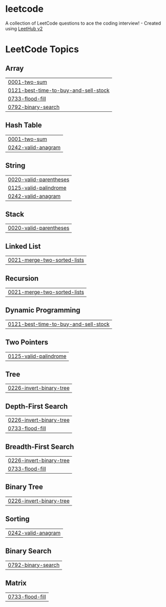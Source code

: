 # leetcode
A collection of LeetCode questions to ace the coding interview! - Created using [LeetHub v2](https://github.com/arunbhardwaj/LeetHub-2.0)

<!---LeetCode Topics Start-->
# LeetCode Topics
## Array
|  |
| ------- |
| [0001-two-sum](https://github.com/rchang825/leetcode/tree/master/0001-two-sum) |
| [0121-best-time-to-buy-and-sell-stock](https://github.com/rchang825/leetcode/tree/master/0121-best-time-to-buy-and-sell-stock) |
| [0733-flood-fill](https://github.com/rchang825/leetcode/tree/master/0733-flood-fill) |
| [0792-binary-search](https://github.com/rchang825/leetcode/tree/master/0792-binary-search) |
## Hash Table
|  |
| ------- |
| [0001-two-sum](https://github.com/rchang825/leetcode/tree/master/0001-two-sum) |
| [0242-valid-anagram](https://github.com/rchang825/leetcode/tree/master/0242-valid-anagram) |
## String
|  |
| ------- |
| [0020-valid-parentheses](https://github.com/rchang825/leetcode/tree/master/0020-valid-parentheses) |
| [0125-valid-palindrome](https://github.com/rchang825/leetcode/tree/master/0125-valid-palindrome) |
| [0242-valid-anagram](https://github.com/rchang825/leetcode/tree/master/0242-valid-anagram) |
## Stack
|  |
| ------- |
| [0020-valid-parentheses](https://github.com/rchang825/leetcode/tree/master/0020-valid-parentheses) |
## Linked List
|  |
| ------- |
| [0021-merge-two-sorted-lists](https://github.com/rchang825/leetcode/tree/master/0021-merge-two-sorted-lists) |
## Recursion
|  |
| ------- |
| [0021-merge-two-sorted-lists](https://github.com/rchang825/leetcode/tree/master/0021-merge-two-sorted-lists) |
## Dynamic Programming
|  |
| ------- |
| [0121-best-time-to-buy-and-sell-stock](https://github.com/rchang825/leetcode/tree/master/0121-best-time-to-buy-and-sell-stock) |
## Two Pointers
|  |
| ------- |
| [0125-valid-palindrome](https://github.com/rchang825/leetcode/tree/master/0125-valid-palindrome) |
## Tree
|  |
| ------- |
| [0226-invert-binary-tree](https://github.com/rchang825/leetcode/tree/master/0226-invert-binary-tree) |
## Depth-First Search
|  |
| ------- |
| [0226-invert-binary-tree](https://github.com/rchang825/leetcode/tree/master/0226-invert-binary-tree) |
| [0733-flood-fill](https://github.com/rchang825/leetcode/tree/master/0733-flood-fill) |
## Breadth-First Search
|  |
| ------- |
| [0226-invert-binary-tree](https://github.com/rchang825/leetcode/tree/master/0226-invert-binary-tree) |
| [0733-flood-fill](https://github.com/rchang825/leetcode/tree/master/0733-flood-fill) |
## Binary Tree
|  |
| ------- |
| [0226-invert-binary-tree](https://github.com/rchang825/leetcode/tree/master/0226-invert-binary-tree) |
## Sorting
|  |
| ------- |
| [0242-valid-anagram](https://github.com/rchang825/leetcode/tree/master/0242-valid-anagram) |
## Binary Search
|  |
| ------- |
| [0792-binary-search](https://github.com/rchang825/leetcode/tree/master/0792-binary-search) |
## Matrix
|  |
| ------- |
| [0733-flood-fill](https://github.com/rchang825/leetcode/tree/master/0733-flood-fill) |
<!---LeetCode Topics End-->
